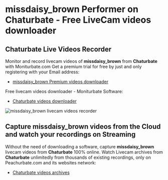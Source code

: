 # missdaisy_brown Performer on Chaturbate - Free LiveCam videos downloader

## Chaturbate Live Videos Recorder

Monitor and record livecam videos of **missdaisy_brown** from **Chaturbate** with Moniturbate.com
Get a premium trial for free by just and only registering with your Email address:
* [missdaisy_brown Premium videos downloader](https://moniturbate.com/request-demo-licence-key.html)

Free livecam videos downloader - Moniturbate Software:
* [Chaturbate videos downloader](https://moniturbate.com/moniturbate-download-software.html)

![missdaisy_brown livecam videos recorder](https://peachurnet.com/templates/moniturbate-software.png)


## Capture missdaisy_brown videos from the Cloud and watch your recordings on Streaming

Without the need of downloading a software, capture **missdaisy_brown** livecam videos from **Chaturbate** 100% online.
Watch Livecam archives from **Chaturbate** unlimitedly from thousands of existing recordings, only on Peachurbate.com and its websites network:
* [Chaturbate videos archives](https://peachurnet.com/)
